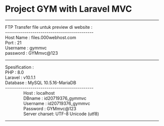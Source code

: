# Project GYM with Laravel MVC
<hr>
FTP Transfer file untuk preview di website : </br>
---------------------------------------------</br>
Host Name : files.000webhost.com </br>
Port      : 21 </br>
Username  : gymmvc </br>
password  : GYMmvc@123</br>
<hr>
Spesification :</br>
PHP       : 8.0</br>
Laravel   : v10.1.1</br>
Database  : MySQL 10.5.16-MariaDB</br>
---------------------------------------------</br>
&emsp;&emsp;&emsp;&emsp; Host      : localhost</br>
&emsp;&emsp;&emsp;&emsp; DBname    : id20719376_gymmvc</br>
&emsp;&emsp;&emsp;&emsp; Username  : id20719376_gymmvc</br>
&emsp;&emsp;&emsp;&emsp; Password  : GYMmvc@123</br>
&emsp;&emsp;&emsp;&emsp; Server charset: UTF-8 Unicode (utf8)</br>
<hr>

